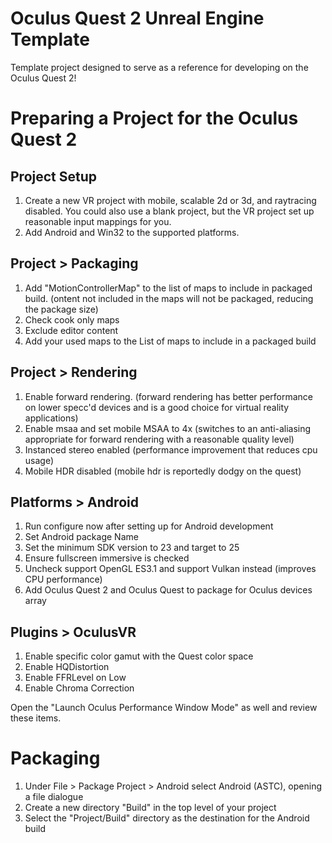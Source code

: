 # Oculus Quest 2 Unreal Engine Template

Template project designed to serve as a reference for developing on the Oculus Quest 2!

# Preparing a Project for the Oculus Quest 2

## Project Setup

1. Create a new VR project with mobile, scalable 2d or 3d, and raytracing disabled.  You could also use a blank project, but the VR project set up reasonable input mappings for you.
1. Add Android and Win32 to the supported platforms.

## Project > Packaging

1. Add "MotionControllerMap" to the list of maps to include in packaged build. (ontent not included in the maps will not be packaged, reducing the package size)
1. Check cook only maps
1. Exclude editor content
1. Add your used maps to the List of maps to include in a packaged build


## Project > Rendering

1. Enable forward rendering. (forward rendering has better performance on lower specc'd devices and is a good choice for virtual reality applications)
1. Enable msaa and set mobile MSAA to 4x (switches to an anti-aliasing appropriate for forward rendering with a reasonable quality level)
1. Instanced stereo enabled (performance improvement that reduces cpu usage)
1. Mobile HDR disabled (mobile hdr is reportedly dodgy on the quest)

## Platforms > Android

1. Run configure now after setting up for Android development
1. Set Android package Name
1. Set the minimum SDK version to 23 and target to 25
1. Ensure fullscreen immersive is checked
1. Uncheck support OpenGL ES3.1 and support Vulkan instead (improves CPU performance)
1. Add Oculus Quest 2 and Oculus Quest to package for Oculus devices array

## Plugins > OculusVR

1. Enable specific color gamut with the Quest color space
1. Enable HQDistortion
1. Enable FFRLevel on Low
1. Enable Chroma Correction

Open the "Launch Oculus Performance Window Mode" as well and review these items.


# Packaging

1. Under File > Package Project > Android select Android (ASTC), opening a file dialogue
1. Create a new directory "Build" in the top level of your project
1. Select the "Project/Build" directory as the destination for the Android build

